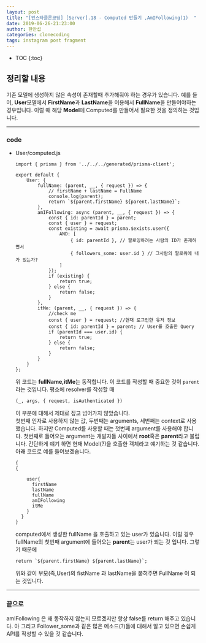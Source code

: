 ```yaml
---
layout: post
title: "[인스타클론코딩] [Server].18 - Computed 만들기 ,AmIFollowing(1)  "
date: 2019-06-26-21:23:00
author: 한만섭
categories: clonecoding
tags: instagram post fragment
---
```


- TOC
  {:toc}

## 정리할 내용

기존 모델에 생성하지 않은 속성이 존재할때 추가해줘야 하는 경우가 있습니다. 예를 들어, **User**모델에서 **FirstName**과 **LastName**을 이용해서
**FullName**을 만들어야하는 경우입니다. 이럴 때 해당 **Model**에 Computed를 만들어서 필요한 것을 정의하는 것입니다.

---

### code

- User/computed.js

  ```
  import { prisma } from '../../../generated/prisma-client';

  export default {
      User: {
          fullName: (parent, __, { request }) => {
              // firstName + lastName = FullName
              console.log(parent);
              return `${parent.firstName} ${parent.lastName}`;
          },
          amIFollowing: async (parent, __, { request }) => {
              const { id: parentId } = parent;
              const { user } = request;
              const existing = await prisma.$exists.user({
                  AND: [
                      { id: parentId }, // 팔로잉하려는 사람의 ID가 존재하면서
                      { followers_some: user.id } // 그사람의 팔로워에 내가 있는가?
                  ]
              });
              if (existing) {
                  return true;
              } else {
                  return false;
              }
          },
          itMe: (parent, __, { request }) => {
              //check me
              const { user } = request; //현재 로그인한 유저 정보
              const { id: parentId } = parent; // User를 호출한 Query
              if (parentId === user.id) {
                  return true;
              } else {
                  return false;
              }
          }
      }
  };

  ```

  위 코드는 **fullName,itMe**는 동작합니다. 이 코드를 작성할 때 중요한 것이 `parent`라는 것입니다. 평소에 resolver를 작성할 때

  ```
  (_, args, { request, isAuthenticated })
  ```

  이 부분에 대해서 제대로 짚고 넘어가지 않았습니다.  
  첫번째 인자로 사용하지 않는 값, 두번째는 arguments, 세번째는 context로 사용했습니다. 하지만 Computed를 사용할 때는 첫번째 argument를
  사용해야 합니다. 첫번째로 들어오는 argument는 개발자들 사이에서 **root**혹은 **parent**라고 불립니다. 간단하게 얘기 하면 현재
  Model(?)을 호출한 객체라고 얘기하는 것 같습니다. 아래 코드로 예를 들어보겠습니다.

  ```
  {
  {

      user{
        firstName
        lastName
        fullName
        amIFollowing
        itMe
      }
    }
  }
  ```

  computed에서 생성한 fullName 을 호출하고 있는 user가 있습니다. 이럴 경우 fullName의 첫번째 argument에 들어오는 **parent**는
  user가 되는 것 입니다. 그렇기 때문에

  ```
  return `${parent.firstName} ${parent.lastName}`;
  ```

  위와 같이 부모(즉,User)의 fistName 과 lastName을 붙혀주면 FullName 이 되는 것입니다.

---

### 끝으로

amIFollowing 은 왜 동작하지 않는지 모르겠지만 항상 false를 return 해주고 있습니다. 아 그리고 Follower_some과 같은 많은 메소드(?)들에
대해서 알고 있으면 손쉽게 API를 작성할 수 있을 것 같습니다.
